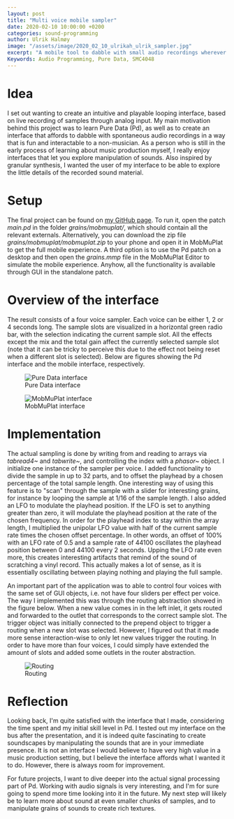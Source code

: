 ```yaml
---
layout: post
title: "Multi voice mobile sampler"
date: 2020-02-10 10:00:00 +0200
categories: sound-programming
author: Ulrik Halmøy
image: "/assets/image/2020_02_10_ulrikah_ulrik_sampler.jpg"
excerpt: "A mobile tool to dabble with small audio recordings wherever you encounter them"
Keywords: Audio Programming, Pure Data, SMC4048
---
```


# Idea

I set out wanting to create an intuitive and playable looping interface, based on live recording of samples through analog input. My main motivation behind this project was to learn Pure Data (Pd), as well as to create an interface that affords to dabble with spontaneous audio recordings in a way that is fun and interactable to a non-musician. As a person who is still in the early process of learning about music production myself, I really enjoy interfaces that let you explore manipulation of sounds. Also inspired by granular synthesis, I wanted the user of my interface to be able to explore the little details of the recorded sound material.

# Setup

The final project can be found on [my GitHub page](https://github.com/ulrikah/pd/tree/master/grains/mobmuplat). To run it, open the patch *main.pd* in the folder *grains/mobmuplat/*, which should contain all the relevant externals. Alternatively, you can download the zip file *grains/mobmuplat/mobmuplat.zip* to your phone and open it in MobMuPlat to get the full mobile experience. A third option is to use the Pd patch on a desktop and then open the *grains.mmp* file in the MobMuPlat Editor to simulate the mobile experience. Anyhow, all the functionality is available through GUI in the standalone patch.

# Overview of the interface

The result consists of a four voice sampler. Each voice can be either 1, 2 or 4 seconds long. The sample slots are visualized in a horizontal green radio bar, with the selection indicating the current sample slot. All the effects except the mix and the total gain affect the currently selected sample slot (note that it can be tricky to perceive this due to the effect not being reset when a different slot is selected). Below are figures showing the Pd interface and the mobile interface, respectively.

<figure>
 <img src="/assets/image/2020_02_10_ulrikah_ulrik_sampler.jpg" align="center" alt="Pure Data interface"/>
 <figcaption>Pure Data interface</figcaption>
</figure>

<figure>
 <img src="/assets/image/2020_02_10_ulrikah_sampler_mobmuplat.png" align="center" alt="MobMuPlat interface"/>
 <figcaption>MobMuPlat interface</figcaption>
</figure>


# Implementation

The actual sampling is done by writing from and reading to arrays via *tabread4~* and *tabwrite~*, and controlling the index with a *phasor~* object. I initialize one instance of the sampler per voice. I added functionality to divide the sample in up to 32 parts, and to offset the playhead by a chosen percentage of the total sample length. One interesting way of using this feature is to "scan" through the sample with a slider for interesting grains, for instance by looping the sample at 1/16 of the sample length. I also added an LFO to modulate the playhead position. If the LFO is set to anything greater than zero, it will modulate the playhead position at the rate of the chosen frequency. In order for the playhead index to stay within the array length, I multiplied the unipolar LFO value with half of the current sample rate times the chosen offset percentage. In other words, an offset of 100% with an LFO rate of 0.5 and a sample rate of 44100 oscillates the playhead position between 0 and 44100 every 2 seconds. Upping the LFO rate even more, this creates interesting artifacts that remind of the sound of scratching a vinyl record. This actually makes a lot of sense, as it is essentially oscillating between playing nothing and playing the full sample.

An important part of the application was to able to control four voices with the same set of GUI objects, i.e. not have four sliders per effect per voice. The way I implemented this was through the routing abstraction showed in the figure below. When a new value comes in in the left inlet, it gets routed and forwarded to the outlet that corresponds to the correct sample slot. The trigger object was initially connected to the prepend object to trigger a routing when a new slot was selected. However, I figured out that it made more sense interaction-wise to only let new values trigger the routing. In order to have more than four voices, I could simply have extended the amount of slots and added some outlets in the router abstraction.

<figure>
 <img src="/assets/image/2020_02_10_ulrikah_routing.png" align="center" alt="Routing"/>
 <figcaption>Routing</figcaption>
</figure>

# Reflection

Looking back, I'm quite satisfied with the interface that I made, considering the time spent and my initial skill level in Pd. I tested out my interface on the bus after the presentation, and it is indeed quite fascinating to create soundscapes by manipulating the sounds that are in your immediate presence. It is not an interface I would believe to have very high value in a music production setting, but I believe the interface affords what I wanted it to do. However, there is always room for improvement.

For future projects, I want to dive deeper into the actual signal processing part of Pd. Working with audio signals is very interesting, and I'm for sure going to spend more time looking into it in the future. My next step will likely be to learn more about sound at even smaller chunks of samples, and to manipulate grains of sounds to create rich textures.

